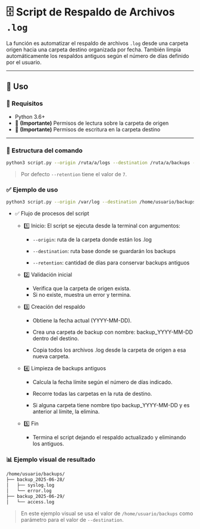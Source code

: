 # 🗄️ Script de Respaldo de Archivos `.log`

La función es automatizar el respaldo de archivos `.log` desde una carpeta origen hacia una carpeta destino organizada por fecha. También limpia automáticamente los respaldos antiguos según el número de días definido por el usuario.

---

## 🚀 Uso

### 📌 Requisitos

- Python 3.6+
- 🚧 **(Importante)** Permisos de lectura sobre la carpeta de origen
- 🚧 **(Importante)** Permisos de escritura en la carpeta destino 

---

### 📂 Estructura del comando

```bash
python3 script.py --origin /ruta/a/logs --destination /ruta/a/backups --retention dias
```

> Por defecto `--retention` tiene el valor de `7`.

### ✅ Ejemplo de uso

```bash
python3 script.py --origin /var/log --destination /home/usuario/backups --retention 5
```

- ✅ Flujo de procesos del script
  - 1️⃣ Inicio: El script se ejecuta desde la terminal con argumentos:

    - `--origin`: ruta de la carpeta donde están los .log

    - `--destination`: ruta base donde se guardarán los backups

    - `--retention`: cantidad de días para conservar backups antiguos
  
  - 2️⃣ Validación inicial
    - Verifica que la carpeta de origen exista.
    - Si no existe, muestra un error y termina.  

  - 3️⃣ Creación del respaldo

    - Obtiene la fecha actual (YYYY-MM-DD).

    - Crea una carpeta de backup con nombre: backup_YYYY-MM-DD dentro del destino.

    - Copia todos los archivos .log desde la carpeta de origen a esa nueva carpeta.
  
  - 4️⃣ Limpieza de backups antiguos

    - Calcula la fecha límite según el número de días indicado.

    - Recorre todas las carpetas en la ruta de destino.

    - Si alguna carpeta tiene nombre tipo backup_YYYY-MM-DD y es anterior al límite, la elimina.

  - 5️⃣ Fin

    - Termina el script dejando el respaldo actualizado y eliminando los antiguos.

### 📊 Ejemplo visual de resultado

```bash
/home/usuario/backups/
├── backup_2025-06-28/
│   ├── syslog.log
│   └── error.log
├── backup_2025-06-29/
│   └── access.log
```
> En este ejemplo visual se usa el valor de `/home/usuario/backups` como parámetro para el valor de `--destination`.


